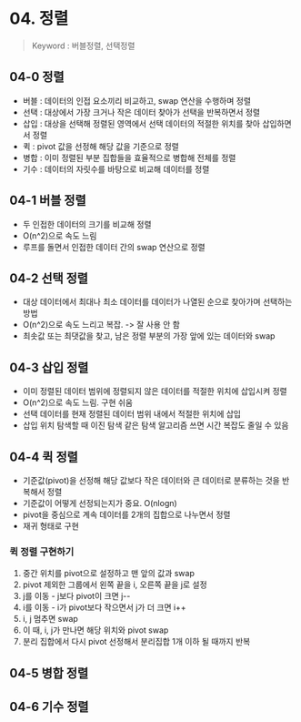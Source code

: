 # 04. 정렬
> Keyword : 버블정렬, 선택정렬

## 04-0 정렬
- 버블 : 데이터의 인접 요소끼리 비교하고, swap 연산을 수행하며 정렬
- 선택 : 대상에서 가장 크거나 작은 데이터 찾아가 선택을 반복하면서 정렬
- 삽입 : 대상을 선택해 정렬된 영역에서 선택 데이터의 적절한 위치를 찾아 삽입하면서 정렬
- 퀵 : pivot 값을 선정해 해당 값을 기준으로 정렬
- 병합 : 이미 정렬된 부분 집합들을 효율적으로 병합해 전체를 정렬
- 기수 : 데이터의 자릿수를 바탕으로 비교해 데이터를 정렬

## 04-1 버블 정렬
- 두 인접한 데이터의 크기를 비교해 정렬
- O(n^2)으로 속도 느림
- 루프를 돌면서 인접한 데이터 간의 swap 연산으로 정렬

## 04-2 선택 정렬
- 대상 데이터에서 최대나 최소 데이터를 데이터가 나열된 순으로 찾아가며 선택하는 방법
- O(n^2)으로 속도 느리고 복잡. -> 잘 사용 안 함
- 최솟값 또는 최댓값을 찾고, 남은 정렬 부분의 가장 앞에 있는 데이터와 swap

## 04-3 삽입 정렬
- 이미 정렬된 데이터 범위에 정렬되지 않은 데이터를 적절한 위치에 삽입시켜 정렬
- O(n^2)으로 속도 느림. 구현 쉬움
- 선택 데이터를 현재 정렬된 데이터 범위 내에서 적절한 위치에 삽입
- 삽입 위치 탐색할 때 이진 탐색 같은 탐색 알고리즘 쓰면 시간 복잡도 줄일 수 있음

## 04-4 퀵 정렬
- 기준값(pivot)을 선정해 해당 값보다 작은 데이터와 큰 데이터로 분류하는 것을 반복해서 정렬
- 기준값이 어떻게 선정되는지가 중요. O(nlogn)
- pivot을 중심으로 계속 데이터를 2개의 집합으로 나누면서 정렬
- 재귀 형태로 구현

### 퀵 정렬 구현하기
1. 중간 위치를 pivot으로 설정하고 맨 앞의 값과 swap
2. pivot 제외한 그룹에서 왼쪽 끝을 i, 오른쪽 끝을 j로 설정
3. j를 이동 - j보다 pivot이 크면 j--
4. i를 이동 - i가 pivot보다 작으면서 j가 더 크면 i++
5. i, j 멈추면 swap
6. 이 때, i, j가 만나면 해당 위치와 pivot swap
7. 분리 집합에서 다시 pivot 선정해서 분리집합 1개 이하 될 때까지 반복

## 04-5 병합 정렬
## 04-6 기수 정렬

